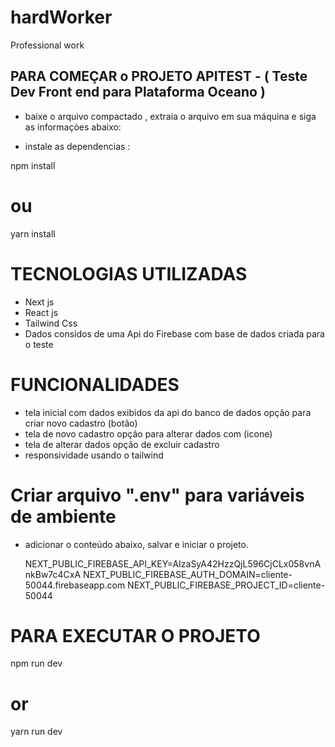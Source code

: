 # hardWorker
Professional work

## PARA COMEÇAR o PROJETO APITEST - ( Teste Dev Front end para Plataforma Oceano )

- baixe o arquivo compactado , extraia o arquivo em sua máquina e siga as informaçòes abaixo:


- instale as dependencias :

npm install
# ou
yarn install


# TECNOLOGIAS UTILIZADAS 
- Next js
- React js
- Tailwind Css
- Dados considos de uma Api do Firebase com base de dados criada para o teste

# FUNCIONALIDADES

- tela inicial com dados exibidos  da api do banco de dados 
opção para criar novo cadastro (botão)
- tela de novo cadastro
opção para alterar dados com (icone)
- tela de alterar dados 
opção de excluir cadastro
- responsividade usando o tailwind 

# Criar arquivo ".env" para variáveis de ambiente
- adicionar o conteúdo abaixo, salvar e iniciar o projeto.

  NEXT_PUBLIC_FIREBASE_API_KEY=AIzaSyA42HzzQjL596CjCLx058vnAnkBw7c4CxA
  NEXT_PUBLIC_FIREBASE_AUTH_DOMAIN=cliente-50044.firebaseapp.com
  NEXT_PUBLIC_FIREBASE_PROJECT_ID=cliente-50044


# PARA EXECUTAR O PROJETO 

npm run dev
# or
yarn run dev
